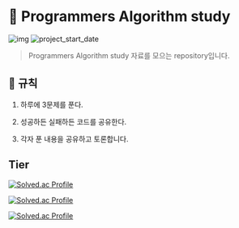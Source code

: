# 💪 Programmers Algorithm study

![img](https://img.shields.io/badge/Algorithm_study--orange) ![project_start_date](https://img.shields.io/badge/Project%20Start%20Date-2021--03--11-informational.svg)

> Programmers Algorithm study 자료를 모으는 repository입니다.

## 📕 규칙

1. 하루에 3문제를 푼다.

2. 성공하든 실패하든 코드를 공유한다.

3. 각자 푼 내용을 공유하고 토론합니다.

## Tier

[![Solved.ac Profile](http://mazassumnida.wtf/api/v2/generate_badge?boj=blo9040)](https://solved.ac/blo9040/)

[![Solved.ac Profile](http://mazassumnida.wtf/api/v2/generate_badge?boj=allen246)](https://solved.ac/allen246/)

[![Solved.ac Profile](http://mazassumnida.wtf/api/v2/generate_badge?boj=lawproclaim)](https://solved.ac/lawproclaim/)

